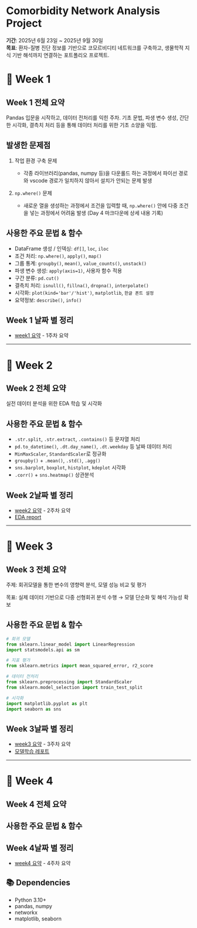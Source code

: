 # Comorbidity Network Analysis Project

**기간**: 2025년 6월 23일 ~ 2025년 9월 30일  
**목표**: 환자-질병 진단 정보를 기반으로 코모르비디티 네트워크를 구축하고, 생물학적 지식 기반 해석까지 연결하는 포트폴리오 프로젝트.

# 📅 Week 1

## Week 1 전체 요약
Pandas 입문을 시작하고, 데이터 전처리를 익힌 주차.
기초 문법, 파생 변수 생성, 간단한 시각화, 결측치 처리 등을 통해 데이터 처리를 위한 기초 소양을 익힘.

## 발생한 문제점
1. 작업 환경 구축 문제
   - 각종 라이브러리(pandas, numpy 등)을 다운롤드 하는 과정에서 파이선 경로와 vscode 경로가 일치하지 않아서 설치가 안되는 문제 발생
  
2. `np.where()` 문제
   - 새로운 열을 생성하는 과정에서 조건을 입력할 때, `np.where()` 안에 다중 조건을 넣는 과정에서 어려움 발생 (Day 4 마크다운에 상세 내용 기록)

##  사용한 주요 문법 & 함수
- DataFrame 생성 / 인덱싱: `df[]`, `loc`, `iloc`
- 조건 처리: `np.where()`, `apply()`, `map()`
- 그룹 통계: `groupby()`, `mean()`, `value_counts()`, `unstack()`
- 파생 변수 생성: `apply(axis=1)`, 사용자 함수 적용
- 구간 분류: `pd.cut()`
- 결측치 처리: `isnull()`, `fillna()`, `dropna()`, `interpolate()`
- 시각화: `plot(kind='bar'/'hist')`, `matplotlib`, `한글 폰트 설정`
- 요약정보: `describe()`, `info()`
  
## Week 1 날짜 별 정리
- [week1 요약](week1/week1_summary.md) - 1주차 요약

---
# 📅 Week 2

## Week 2 전체 요약
실전 데이터 분석을 위한 EDA 학습 및 시각화

##  사용한 주요 문법 & 함수
- `.str.split`, `.str.extract`, `.contains()` 등 문자열 처리
- `pd.to_datetime()`, `.dt.day_name()`, `.dt.weekday` 등 날짜 데이터 처리
- `MinMaxScaler`, `StandardScaler`로 정규화
- `groupby()` + `.mean()`, `.std()`, `.agg()`
- `sns.barplot`, `boxplot`, `histplot`, `kdeplot` 시각화
- `.corr()` + `sns.heatmap()` 상관분석

## Week 2날짜 별 정리
- [week2 요약](week2/week2_summary.md) - 2주차 요약
- [EDA report](week2/day7/20250707day14.md)

---
# 📅 Week 3

## Week 3 전체 요약
주제: 회귀모델을 통한 변수의 영향력 분석, 모델 성능 비교 및 평가

목표: 실제 데이터 기반으로 다중 선형회귀 분석 수행 → 모델 단순화 및 해석 가능성 확보

## 사용한 주요 문법 & 함수
```python
# 회귀 모델
from sklearn.linear_model import LinearRegression
import statsmodels.api as sm

# 지표 평가
from sklearn.metrics import mean_squared_error, r2_score

# 데이터 전처리
from sklearn.preprocessing import StandardScaler
from sklearn.model_selection import train_test_split

# 시각화
import matplotlib.pyplot as plt
import seaborn as sns
```

## Week 3날짜 별 정리
- [week3 요약](week3/week3_summary.md) - 3주차 요약
- [모델학습 레포트](week3/day7/20250725day21.ipynb)

---
# 📅 Week 4

## Week 4 전체 요약

## 사용한 주요 문법 & 함수


## Week 4날짜 별 정리
- [week4 요약](week4/week4_summary.md) - 4주차 요약


## 📚 Dependencies
- Python 3.10+
- pandas, numpy
- networkx
- matplotlib, seaborn

